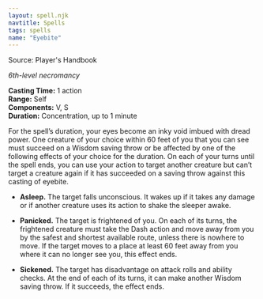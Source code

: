 ```yaml
---
layout: spell.njk
navtitle: Spells
tags: spells
name: "Eyebite"
---
```

Source: Player's Handbook

_6th-level necromancy_

**Casting Time:** 1 action  
**Range:** Self  
**Components:** V, S  
**Duration:** Concentration, up to 1 minute

For the spell’s duration, your eyes become an inky void imbued with dread power. One creature of your choice within 60 feet of you that you can see must succeed on a Wisdom saving throw or be affected by one of the following effects of your choice for the duration. On each of your turns until the spell ends, you can use your action to target another creature but can’t target a creature again if it has succeeded on a saving throw against this casting of eyebite.

- **Asleep.** The target falls unconscious. It wakes up if it takes any damage or if another creature uses its action to shake the sleeper awake.

- **Panicked.** The target is frightened of you. On each of its turns, the frightened creature must take the Dash action and move away from you by the safest and shortest available route, unless there is nowhere to move. If the target moves to a place at least 60 feet away from you where it can no longer see you, this effect ends.

- **Sickened.** The target has disadvantage on attack rolls and ability checks. At the end of each of its turns, it can make another Wisdom saving throw. If it succeeds, the effect ends.